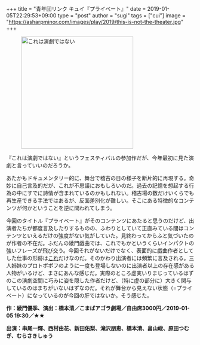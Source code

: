 +++
title = "青年団リンク キュイ『プライベート』"
date = 2019-01-05T22:29:53+09:00
type = "post"
author = "sugi"
tags = ["cui"]
image = "https://asharpminor.com/images/play/2019/this-is-not-the-theater.jpg"
+++
<figure class="alignleft"><img src="/images/play/2019/this-is-not-the-theater.jpg" alt="これは演劇ではない" style="width: 300px !important;"></figure>

『これは演劇ではない』というフェスティバルの参加作だが、今年最初に見た演劇と言っていいのだろうか。

あたかもドキュメンタリー的に、舞台で稽古の日の様子を断片的に再現する。奇妙に自己言及的だが、これが不思議におもしろいのだ。過去の記憶を想起する行為の中にすでに詩情が含まれているのかもしれない。稽古場の数だけいくらでも再生産できる手法ではあるが、反面差別化が難しい。そこにある特徴的なコンテンツが何かということを逆に問われてしまう。

今回のタイトル『プライベート』がそのコンテンツにあたると思うのだけど、出演者たちが都度言及したりするものの、ふわりとしていて正直みている間はコンテンツといえるだけの強度がない気がしていた。見終わってからふと気づいたのが作者の不在だ。ふだんの綾門戯曲では、これでもかというくらいインパクトの強いフレーズが飛び交う。今回それがないだけでなく、表面的に戯曲作者としてした仕事の形跡は[これ](https://note.mu/ayatoyuuki/n/naf9bf821cc03)だけなのだ。そのかわり出演者には頻繁に言及される。三人姉妹のプロトポポフのように一度も登場しないのに出演者以上の存在感がある人物がいるけど、まさにあんな感じだ。実際のところ虚実いりまじっているはずのこの演劇空間に巧みに姿を隠した作者だけど、（特に虚の部分に）大きく関与しているのはまちがいないはずなのだ。それが舞台から見えない状態（=プライベート）になっているのが今回の肝ではないか。そう感じた。

**作：綾門優季、演出：橋本清／こまばアゴラ劇場／自由席3000円／2019-01-05 19:30／★★**

**出演：串尾一輝、西村由花、新田佑梨、滝沢朋恵、橋本清、畠山峻、原田つむぎ、むらさきしゅう**